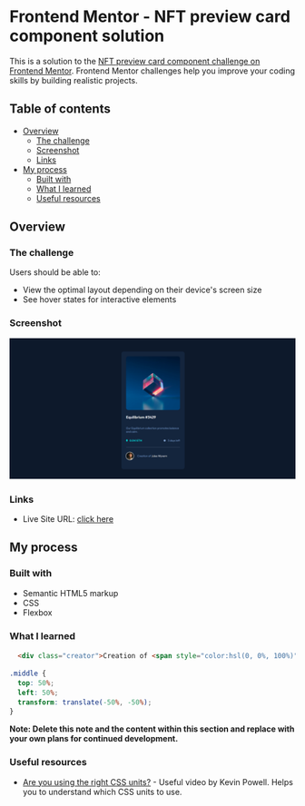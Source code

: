 # Frontend Mentor - NFT preview card component solution

This is a solution to the [NFT preview card component challenge on Frontend Mentor](https://www.frontendmentor.io/challenges/nft-preview-card-component-SbdUL_w0U). Frontend Mentor challenges help you improve your coding skills by building realistic projects. 

## Table of contents

- [Overview](#overview)
  - [The challenge](#the-challenge)
  - [Screenshot](#screenshot)
  - [Links](#links)
- [My process](#my-process)
  - [Built with](#built-with)
  - [What I learned](#what-i-learned)
  - [Useful resources](#useful-resources)


## Overview

### The challenge

Users should be able to:

- View the optimal layout depending on their device's screen size
- See hover states for interactive elements

### Screenshot

![](images/nft-card-screenshot.png)

### Links

- Live Site URL: [click here](https://krsng-lab.github.io/nft-preview-card/)

## My process

### Built with

- Semantic HTML5 markup
- CSS 
- Flexbox

### What I learned

```html
  <div class="creator">Creation of <span style="color:hsl(0, 0%, 100%)">Jules Wyvern</span></div>
```
```css
.middle {
  top: 50%;
  left: 50%;
  transform: translate(-50%, -50%);
}
```

**Note: Delete this note and the content within this section and replace with your own plans for continued development.**

### Useful resources

- [Are you using the right CSS units?](https://www.youtube.com/watch?v=N5wpD9Ov_To&list=LL&index=4) - Useful video by Kevin Powell. Helps you to understand which CSS units to use.


